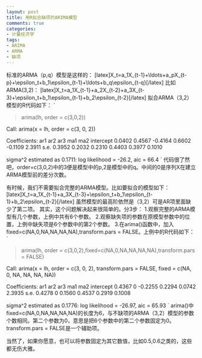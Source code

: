 ```yaml
---
layout: post
title: 用R拟合缺项的ARIMA模型
comments: true
categories:
- 计量经济学
tags:
- ARIMA
- ARMA
- 缺项
---
```


标准的ARMA（p,q）模型是这样的：
[latex]X_t=a_1X_{t-1}+\ldots+a_pX_{t-p}+\epsilon_t+b_1\epsilon_{t-1}+\ldots+b_q\epsilon_{t-q}[/latex]
比如ARMA(3,2)：
[latex]X_t=a_1X_{t-1}+a_2X_{t-2}+a_3X_{t-3}+\epsilon_t+b_1\epsilon_{t-1}+b_2\epsilon_{t-2}[/latex]
拟合ARMA（3,2）模型的R代码如下：
`
> arima(lh, order = c(3,0,2))

Call:
arima(x = lh, order = c(3, 0, 2))

Coefficients:
         ar1     ar2      ar3     ma1      ma2  intercept
      0.0402  0.4567  -0.4164  0.6602  -0.1109     2.3911
s.e.  0.3952  0.2032   0.2310  0.4403   0.3977     0.1010

sigma^2 estimated as 0.1711:  log likelihood = -26.2,  aic = 66.4
`
代码很了然吧，order=c(3,0,2)中的3便是模型中的p,2是模型中的q。中间的0是序列X在建立ARMA模型前的差分次数。

有时候，我们不需要拟合完整的ARMA模型。比如要拟合的模型如下：
[latex]X_t=a_1X_{t-1}+a_3X_{t-3}+\epsilon_t+b_1\epsilon_{t-1}+b_2\epsilon_{t-2}[/latex]
虽然模型的最高阶依然是（3,2）可是AR项里面缺少了第二项。
其实，这个问题解决起来很简单的。分3步：
1.观察完整的ARMA模型有几个参数，上例中共有6个参数。
2.观察缺失项的参数在原模型参数中的位置，上例中缺失项是6个参数中的第2个参数。
3.在arima()函数中，加入fixed=c(NA,0,NA,NA,NA,NA),transform.pars = FALSE。上例中的R代码如下：
`
> arima(lh, order = c(3,0,2),fixed=c(NA,0,NA,NA,NA,NA),transform.pars = FALSE)

Call:
arima(x = lh, order = c(3, 0, 2), transform.pars = FALSE, fixed = c(NA, 0, NA, 
    NA, NA, NA))

Coefficients:
         ar1  ar2      ar3     ma1     ma2  intercept
      0.4367    0  -0.2255  0.2294  0.0742     2.3935
s.e.  0.4278    0   0.1560  0.4537  0.2919     0.1008

sigma^2 estimated as 0.1776:  log likelihood = -26.97,  aic = 65.93
`
arima()中fixed=c(NA,0,NA,NA,NA,NA)的长度为6，与不缺项的ARMA（3,2）模型的参数个数相同。第二个参数为0，意思是把6个参数中的第二个参数固定为0。transform.pars = FALSE是一个辅助项。

当然了，如果你愿意，也可以将参数固定为其它数值，比如0.5,0.6之类的，这些都无伤大雅。
